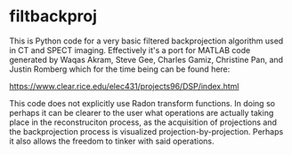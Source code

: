 # filtbackproj

This is Python code for a very basic filtered backprojection algorithm used in CT and SPECT imaging. Effectively it's a port for MATLAB code generated by Waqas Akram, Steve Gee, Charles Gamiz, Christine Pan, and Justin Romberg which for the time being can be found here: 

https://www.clear.rice.edu/elec431/projects96/DSP/index.html

This code does not explicitly use Radon transform functions. In doing so perhaps it can be clearer to the user what operations are actually taking place in the reconstruciton process, as the acquisition of projections and the backprojection process is visualized projection-by-projection. Perhaps it also allows the freedom to tinker with said operations.

